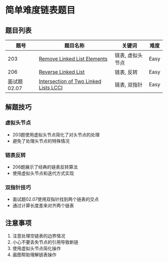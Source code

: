 # 简单难度链表题目

## 题目列表

| 题号 | 题目名称 | 关键词 | 难度 |
|------|---------|--------|------|
| 203 | [Remove Linked List Elements](p203_remove_linked_list_elements.rb) | 链表, 虚拟头节点 | Easy |
| 206 | [Reverse Linked List](p206_reverse_linked_list.rb) | 链表, 反转 | Easy |
| 面试题 02.07 | [Intersection of Two Linked Lists LCCI](p0207_intersection_of_two_linked_lists_lcci.rb) | 链表, 双指针 | Easy |

## 解题技巧

### 虚拟头节点
- 203题使用虚拟头节点简化了对头节点的处理
- 避免了处理头节点的特殊情况

### 链表反转
- 206题展示了经典的链表反转算法
- 使用虚拟头节点和迭代方式实现

### 双指针技巧
- 面试题02.07使用双指针找到两个链表的交点
- 通过计算长度差来对齐两个链表

## 注意事项
1. 注意处理空链表的边界情况
2. 小心不要丢失节点的引用导致断链
3. 使用虚拟头节点简化操作
4. 画图帮助理解链表操作 